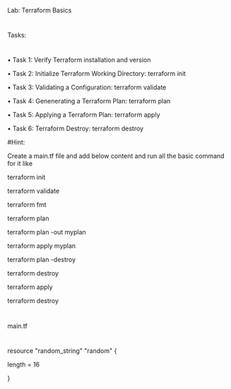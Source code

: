 Lab: Terraform Basics
#
Tasks:
#
• Task 1: Verify Terraform installation and version

• Task 2: Initialize Terraform Working Directory: terraform init

• Task 3: Validating a Configuration: terraform validate

• Task 4: Genenerating a Terraform Plan: terraform plan

• Task 5: Applying a Terraform Plan: terraform apply

• Task 6: Terraform Destroy: terraform destroy

#Hint:

Create a main.tf file and add below content and run all the basic command for it like

terraform init

terraform validate

terraform fmt

terraform plan

terraform plan -out myplan

terraform apply myplan

terraform plan -destroy

terraform destroy

terraform apply

terraform destroy

#
main.tf
#
resource "random_string" "random" {

length = 16

}
